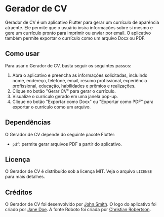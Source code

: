 # Gerador de CV

Gerador de CV é um aplicativo Flutter para gerar um currículo de aparência atraente. Ele permite que o usuário insira informações sobre si mesmo e gere um currículo pronto para imprimir ou enviar por email. O aplicativo também permite exportar o currículo como um arquivo Docx ou PDF.

## Como usar

Para usar o Gerador de CV, basta seguir os seguintes passos:

1. Abra o aplicativo e preencha as informações solicitadas, incluindo nome, endereço, telefone, email, resumo profissional, experiência profissional, educação, habilidades e prêmios e realizações.
2. Clique no botão "Gerar CV" para gerar o currículo.
3. Visualize o currículo gerado em uma janela pop-up.
4. Clique no botão "Exportar como Docx" ou "Exportar como PDF" para exportar o currículo como um arquivo.

## Dependências

O Gerador de CV depende do seguinte pacote Flutter:

- `pdf`: permite gerar arquivos PDF a partir do aplicativo.

## Licença

O Gerador de CV é distribuído sob a licença MIT. Veja o arquivo `LICENSE` para mais detalhes.

## Créditos

O Gerador de CV foi desenvolvido por [John Smith](https://example.com). O logo do aplicativo foi criado por [Jane Doe](https://example.com). A fonte Roboto foi criada por [Christian Robertson](https://fonts.google.com/specimen/Roboto).
